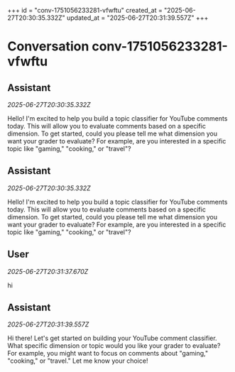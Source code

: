 +++
id = "conv-1751056233281-vfwftu"
created_at = "2025-06-27T20:30:35.332Z"
updated_at = "2025-06-27T20:31:39.557Z"
+++

# Conversation conv-1751056233281-vfwftu

## Assistant
_2025-06-27T20:30:35.332Z_

Hello! I'm excited to help you build a topic classifier for YouTube comments today. This will allow you to evaluate comments based on a specific dimension. To get started, could you please tell me what dimension you want your grader to evaluate? For example, are you interested in a specific topic like "gaming," "cooking," or "travel"?

## Assistant
_2025-06-27T20:30:35.332Z_

Hello! I'm excited to help you build a topic classifier for YouTube comments today. This will allow you to evaluate comments based on a specific dimension. To get started, could you please tell me what dimension you want your grader to evaluate? For example, are you interested in a specific topic like "gaming," "cooking," or "travel"?

## User
_2025-06-27T20:31:37.670Z_

hi

## Assistant
_2025-06-27T20:31:39.557Z_

Hi there! Let's get started on building your YouTube comment classifier. What specific dimension or topic would you like your grader to evaluate? For example, you might want to focus on comments about "gaming," "cooking," or "travel." Let me know your choice!